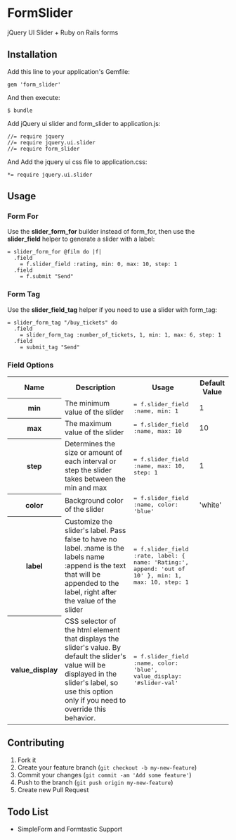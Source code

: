 # FormSlider

jQuery UI Slider + Ruby on Rails forms

## Installation

Add this line to your application's Gemfile:

    gem 'form_slider'

And then execute:

    $ bundle

Add jQuery ui slider and form_slider to application.js:

    //= require jquery
    //= require jquery.ui.slider
    //= require form_slider

And Add the jquery ui css file to application.css:

    *= require jquery.ui.slider

## Usage

### Form For
Use the **slider_form_for** builder instead of form_for, then use the **slider_field** helper to generate a slider with a label:

    = slider_form_for @film do |f|
      .field
        = f.slider_field :rating, min: 0, max: 10, step: 1
      .field
        = f.submit "Send"
    

### Form Tag
Use the **slider_field_tag** helper if you need to use a slider with form_tag:

    = slider_form_tag "/buy_tickets" do
      .field
        = slider_form_tag :number_of_tickets, 1, min: 1, max: 6, step: 1
      .field
        = submit_tag "Send"


### Field Options

<table>
  <tr>
    <th>Name</th>
    <th>Description</th>
    <th>Usage</th>
    <th>Default Value</th>
  </tr>
  <tr>
    <th>min</th>
    <td>The minimum value of the slider</td>
    <td><tt>= f.slider_field :name, min: 1</tt></td></td>
    <td>1</td>
  </tr>
  <tr>
    <th>max</th>
    <td>The maximum value of the slider</td>
    <td><tt>= f.slider_field :name, max: 10</tt></td></td>
    <td>10</td>
  </tr>
  <tr>
    <th>step</th>
    <td>Determines the size or amount of each interval or step the slider takes between the min and max</td>
    <td><tt>= f.slider_field :name, max: 10, step: 1</tt></td></td>
    <td>1</td>
  </tr>
  <tr>
    <th>color</th>
    <td>Background color of the slider</td>
    <td><tt>= f.slider_field :name, color: 'blue'</tt></td></td>
    <td>'white'</td>
  </tr>
  <tr>
    <th>label</th>
    <td>
      Customize the slider's label. Pass false to have no label.
      :name is the labels name
      :append is the text that will be appended to the label, right after the value of the slider
    </td>
    <td><tt>= f.slider_field :rate, label: { name: 'Rating:', append: 'out of 10' }, min: 1, max: 10, step: 1</tt></td></td>
    <td></td>
  </tr>
  <tr>
    <th>value_display</th>
    <td>
      CSS selector of the html element that displays the slider's
      value. By default the slider's value will be displayed in the
      slider's label, so use this option only if you need to override this
      behavior. 
    </td>
    <td><tt>= f.slider_field :name, color: 'blue', value_display: '#slider-val'</tt></td></td>
    <td></td>
  </tr>
</table>


## Contributing

1. Fork it
2. Create your feature branch (`git checkout -b my-new-feature`)
3. Commit your changes (`git commit -am 'Add some feature'`)
4. Push to the branch (`git push origin my-new-feature`)
5. Create new Pull Request

## Todo List

- SimpleForm and Formtastic Support
